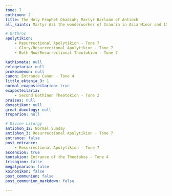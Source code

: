 ```yaml
---
tone: 7
eothinon: 2
title: The Holy Prophet Obadiah; Martyr Barlaam of Antioch
all_saints: Martyr Azi the wonderworker of Isauria in Asia Minor and 150 soldiers with him; Martyr Agapios of Caesarea in Palestine; Martyr Heliodoros of Magidum in Pamphylia; Venerable Abbot Barlaam of the Kiev Caves

# Orthros
apolytikion:
    - Resurrectional Apolytikion - Tone 7
    - Glory/Resurrectional Apolytikion - Tone 7
    - Both Now/Resurrectional Theotokion - Tone 7

kathismata: null
evlogetaria: null
prokeimenon: null
canon: Entrance Canon - Tone 4
little_ektenia_3: 1
normal_exaposteilarion: true
exaposteilaria:
    - Second Eothinon Theotokion - Tone 2
praises: null
doxastikon: null
great_doxology: null
troparion: null

# Divine Liturgy
antiphon_12: Normal Sunday
antiphon_3: Resurrectional Apolytikion - Tone 7
entrance: false
post_entrance:
    - Resurrectional Apolytikion - Tone 7
ascension: true
kontakion: Entrance of the Theotokos - Tone 4
trisagion: false
megalynarion: false
koinonikon: false
post_communion: false
post_communion_markdown: false

---
```


